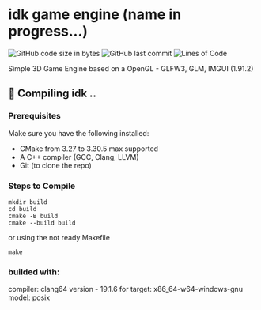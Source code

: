 # idk game engine (name in progress...)

![GitHub code size in bytes](https://img.shields.io/github/languages/code-size/simo8902/LupusFire-Engine)
![GitHub last commit](https://img.shields.io/github/last-commit/simo8902/LupusFire-Engine)
![Lines of Code](https://img.shields.io/badge/Lines%20of%20Code-4763-green)

Simple 3D Game Engine based on a OpenGL - GLFW3, GLM, IMGUI (1.91.2)

## 🔧 Compiling idk ..  

### Prerequisites  
Make sure you have the following installed:  
- CMake from 3.27 to 3.30.5 max supported
- A C++ compiler (GCC, Clang, LLVM) 
- Git (to clone the repo)

### Steps to Compile  

``` 
mkdir build
cd build
cmake -B build
cmake --build build
```
or using the not ready Makefile
```
make
```

### builded with:
compiler: clang64 version - 19.1.6
for target: x86_64-w64-windows-gnu
model: posix